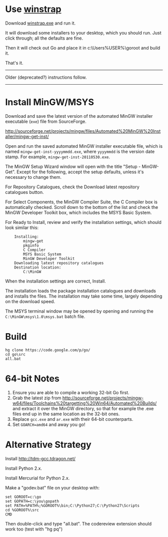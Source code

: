# Use [winstrap](https://github.com/golang/winstrap)

Download [winstrap.exe](http://storage.googleapis.com/winstrap/winstrap-20140711.exe) and run it.

It will download some installers to your desktop, which you should run. Just click through; all the defaults are fine.

Then it will check out Go and place it in c:\Users\%USER%\goroot and build it.

That's it.


---

Older (deprecated?) instructions follow.


---


# Install MinGW/MSYS

Download and save the latest version of the automated MinGW installer executable (` exe `) file from SourceForge.

http://sourceforge.net/projects/mingw/files/Automated%20MinGW%20Installer/mingw-get-inst/

Open and run the saved automated MinGW installer executable file, which is named ` mingw-get-inst-yyyymmdd.exe `, where ` yyyymmdd ` is the version date stamp. For example, ` mingw-get-inst-20110530.exe `.

The MinGW Setup Wizard window will open with the title "Setup - MinGW-Get". Except for the following, accept the setup defaults, unless it's necessary to change them.

For Repository Catalogues, check the Download latest repository catalogues button.

For Select Components, the MinGW Compiler Suite, the C Compiler box is automatically checked. Scroll down to the bottom of the list and check the MinGW Developer Toolkit box, which includes the MSYS Basic System.

For Ready to Install, review and verify the installation settings, which should look similar this:
```
    Installing:
        mingw-get
        pkginfo
        C Compiler
        MSYS Basic System
        MinGW Developer Toolkit 
    Downloading latest repository catalogues 
    Destination location:
        C:\MinGW 
```
When the installation settings are correct, Install.

The installation loads the package installation catalogues and downloads and installs the files. The installation may take some time, largely depending on the download speed.

The MSYS terminal window may be opened by opening and running the ` C:\MinGW\msys\1.0\msys.bat ` batch file.

# Build

```
hg clone https://code.google.com/p/go/
cd go\src
all.bat
```

# 64-bit Notes

  1. Ensure you are able to compile a working 32-bit Go first.
  1. Grab the latest zip from http://sourceforge.net/projects/mingw-w64/files/Toolchains%20targetting%20Win64/Automated%20Builds/ and extract it over the MinGW directory, so that for example the .exe files end up in the same location as the 32-bit ones.
  1. Replace ` gcc.exe ` and ` ar.exe ` with their 64-bit counterparts.
  1. Set ` GOARCH=amd64 ` and away you go!

# Alternative Strategy

Install http://tdm-gcc.tdragon.net/

Install Python 2.x.

Install Mercurial for Python 2.x.

Make a "godev.bat" file on your desktop with:

```
set GOROOT=c:\go
set GOPATH=c:\you\gopath
set PATH=%PATH%;%GOROOT%\bin;C:\Python27;C:\Python27\Scripts
cd %GOROOT%\src
CMD
```

Then double-click and type "all.bat".  The codereview extension should work too (test with "hg pq")